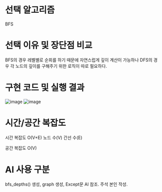 # 선택 알고리즘
BFS

# 선택 이유 및 장단점 비교
BFS의 경우 레벨별로 순회를 하기 때문에 자연스럽게 깊이 계산이 가능하나
DFS의 경우 각 노드의 깊이를 구해주기 위한 로직이 따로 필요하다.

# 구현 코드 및 실행 결과
![image](https://github.com/user-attachments/assets/f9301247-3abb-4a75-aa02-2fe0006b0777)
![image](https://github.com/user-attachments/assets/dab7bdc3-363a-4d85-aaf6-47a7d44fdca5)

# 시간/공간 복잡도
시간 복잡도
O(V+E)
노드 수(V)
간선 수(E)

공간 복잡도
O(V)

# AI 사용 구분
bfs_depths() 생성, graph 생성, Except문 AI 참조.
주석 본인 작성.
